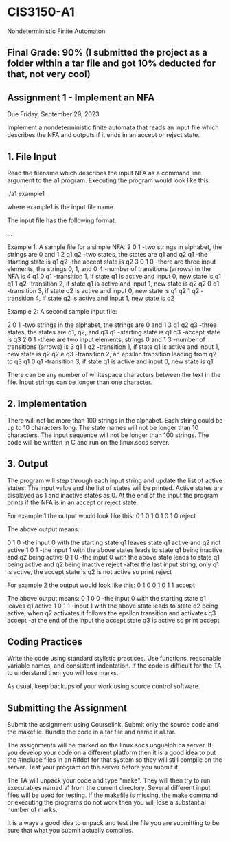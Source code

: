# CIS3150-A1
Nondeterministic Finite Automaton

## Final Grade: 90% (I submitted the project as a folder within a tar file and got 10% deducted for that, not very cool)

## Assignment 1 - Implement an NFA 
Due Friday, September 29, 2023

Implement a nondeterministic finite automata that reads an input file which describes the NFA and outputs if it ends in an accept or reject state.


## 1. File Input
Read the filename which describes the input NFA as a command line argument to
the a1 program. Executing the program would look like this:

  ./a1 example1

where example1 is the input file name.
 

The input file has the following format.

<alphabet-size> <alphabet-list>
<number-of-states> <state-list>
<starting-state>
<accept-state>
<length-input-string> <input-string>
<number-of-transitions>
<transition-1>
<transition-2>
   ...
<transition-n>

Example 1: A sample file for a simple NFA:
2   0 1               -two strings in alphabet, the strings are 0 and 1
2   q1 q2            -two states, the states are q1 and q2
q1                      -the starting state is q1
q2                      -the accept state is q2
3 0 1 0               -there are three input elements, the strings 0, 1, and 0
4                        -number of transitions (arrows) in the NFA is 4
q1 0 q1              -transition 1, if state q1 is active and input 0, new state is q1
q1 1 q2              -transition 2, if state q1 is active and input 1, new state is q2
q2 0 q1              -transition 3, if state q2 is active and input 0, new state is q1
q2 1 q2              -transition 4, if state q2 is active and input 1, new state is q2


Example 2: A second sample input file:

2    0 1                 -two strings in the alphabet, the strings are 0 and 1
3    q1 q2 q3        -three states, the states are q1, q2, and q3
q1                        -starting state is q1
q3                         -accept state is q3
2 0 1                     -there are two input elements, strings 0 and 1
3                           -number of transitions (arrows) is 3
q1 1 q2                 -transition 1, if state q1 is active and input 1, new state is q2
q2 e q3                 -transition 2, an epsilon transition leading from q2 to q3
q1 0 q1                 -transition 3, if state q1 is active and input 0, new state is q1

There can be any number of whitespace characters between the text in the file.
Input strings can be longer than one character.

## 2. Implementation
There will not be more than 100 strings in the alphabet. Each string
could be up to 10 characters long. The state names will not be longer than
10 characters. The input sequence will not be longer than 100 strings.
The code will be written in C and run on the linux.socs server.

## 3. Output
The program will step through each input string and update the list of
active states. The input value and the list of states will be printed.
Active states are displayed as 1 and inactive states as 0.
At the end of the input the program prints if the NFA is in an accept or
reject state.


For example 1 the output would look like this:
0    1 0
1    0 1
0    1 0
reject

The above output means:

0    1 0        -the input 0 with the starting state q1 leaves state q1 active and q2 not active
1    0 1        -the input 1 with the above states leads to state q1 being inactive and q2 being active
0    1 0        -the input 0 with the above state leads to state q1 being active and q2 being inactive
reject          -after the last input string, only q1 is active, the accept state is q2 is not active so print reject


For example 2 the output would look like this:
0    1 0 0
1    0 1 1
accept

The above output means:
0    1 0 0     -the input 0 with the starting state q1 leaves q1 active
1    0 1 1     -input 1 with the above state leads to state q2 being active, when q2 activates it follows the epsilon transition and activates q3
accept         -at the end of the input the accept state q3 is active so print accept

## Coding Practices
Write the code using standard stylistic practices. Use functions, 
reasonable variable names, and consistent indentation.
If the code is difficult for the TA to understand then you
will lose marks.

As usual, keep backups of your work using source control software.


## Submitting the Assignment
Submit the assignment using Courselink. Submit only the source code
and the makefile. Bundle the code in a tar file and name it a1.tar.

The assignments will be marked on the linux.socs.uoguelph.ca server.
If you develop your code on a different platform then it is a good
idea to put the #include files in an #ifdef for that system
so they will still compile on the server. Test your program on the
server before you submit it. 

The TA will unpack your code and type "make". They will then try to
run executables named a1 from the current directory. Several different
input files will be used for testing.  If the makefile is missing, the
make command or executing the programs do not work then you will lose
a substantial number of marks.

It is always a good idea to unpack and test the file you are submitting
to be sure that what you submit actually compiles. 
